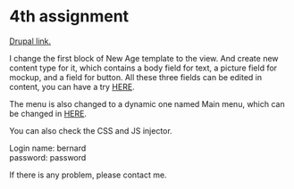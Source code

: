 # 4th assignment
<p><a href="http://dev-guagua.pantheonsite.io/"> Drupal link.</a></p>
<p>I change the first block of New Age template to the view. And create new content type for it, which contains a body field for text, a picture field for mockup, and a field for button. All these three fields can be edited in content, you can have a try <a href="http://dev-guagua.pantheonsite.io/node/26/edit?destination=admin/content"> HERE</a>.</p>
<p>The menu is also changed to a dynamic one named Main menu, which can be changed in <a href="http://dev-guagua.pantheonsite.io/admin/structure/menu/manage/main-menu"> HERE</a>.</p>
<p>You can also check the CSS and JS injector.</p>
<p>Login name: bernard<br>password: password</p>
<p>If there is any problem, please contact me.</p>


